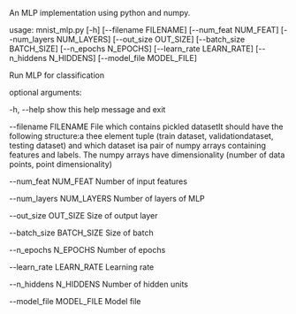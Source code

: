 An MLP implementation using python and numpy.

usage: mnist_mlp.py [-h] [--filename FILENAME] [--num_feat NUM_FEAT]
                    [--num_layers NUM_LAYERS] [--out_size OUT_SIZE]
                    [--batch_size BATCH_SIZE] [--n_epochs N_EPOCHS]
                    [--learn_rate LEARN_RATE] [--n_hiddens N_HIDDENS]
                    [--model_file MODEL_FILE]

Run MLP for classification

optional arguments:

  -h, --help            show this help message and exit

  --filename FILENAME   File which contains pickled datasetIt should have the
                        following structure:a thee element tuple (train
                        dataset, validationdataset, testing dataset) and which
                        dataset isa pair of numpy arrays containing features
                        and labels. The numpy arrays have dimensionality
                        (number of data points, point dimensionality)

  --num_feat NUM_FEAT   Number of input features

  --num_layers NUM_LAYERS
                        Number of layers of MLP

  --out_size OUT_SIZE   Size of output layer

  --batch_size BATCH_SIZE
                        Size of batch

  --n_epochs N_EPOCHS   Number of epochs

  --learn_rate LEARN_RATE
                        Learning rate

  --n_hiddens N_HIDDENS
                        Number of hidden units

  --model_file MODEL_FILE
                        Model file
